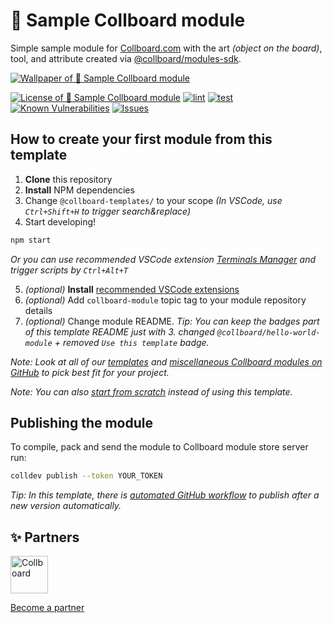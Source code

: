 # 📘 Sample Collboard module

Simple sample module for [Collboard.com](https://collboard.com/) with the art _(object on the board)_, tool, and attribute created via [@collboard/modules-sdk](https://www.npmjs.com/package/@collboard/modules-sdk).



<!--Wallpaper-->
<!--⚠️WARNING: This section was generated by https://github.com/hejny/batch-project-editor/blob/main/src//workflows/315-ai-generated-wallpaper/4-aiGeneratedWallpaperUseInReadme.ts so every manual change will be overwritten.-->
[![Wallpaper of 📘 Sample Collboard module](assets/ai/wallpaper/gallery/8873c70d-636f-421c-ae06-277a41f19d1f-0_0.png)](https://www.midjourney.com/app/jobs/8873c70d-636f-421c-ae06-277a41f19d1f)
<!--/Wallpaper-->

<!--Badges-->
<!--⚠️WARNING: This section was generated by https://github.com/hejny/batch-project-editor/blob/main/src/workflows/800-badges/badges.ts so every manual change will be overwritten.-->


[![License of 📘 Sample Collboard module](https://img.shields.io/github/license/collboard/sample-art-tool-attribute-module.svg?style=flat)](https://github.com/collboard/sample-art-tool-attribute-module/blob/main/LICENSE)
[![lint](https://github.com/collboard/sample-art-tool-attribute-module/actions/workflows/lint.yml/badge.svg)](https://github.com/collboard/sample-art-tool-attribute-module/actions/workflows/lint.yml)
[![test](https://github.com/collboard/sample-art-tool-attribute-module/actions/workflows/test.yml/badge.svg)](https://github.com/collboard/sample-art-tool-attribute-module/actions/workflows/test.yml)
[![Known Vulnerabilities](https://snyk.io/test/github/collboard/sample-art-tool-attribute-module/badge.svg)](https://snyk.io/test/github/collboard/sample-art-tool-attribute-module)
[![Issues](https://img.shields.io/github/issues/collboard/sample-art-tool-attribute-module.svg?style=flat)](https://github.com/collboard/sample-art-tool-attribute-module/issues)
<!--[![Socket](https://socket.dev/api/badge/npm/package/@collboard-templates/sample-art-tool-attribute-module)](https://socket.dev/npm/package/@collboard-templates/sample-art-tool-attribute-module)-->

<!--/Badges-->

## How to create your first module from this template

1. **Clone** this repository
2. **Install** NPM dependencies
3. Change `@collboard-templates/` to your scope _(In VSCode, use `Ctrl+Shift+H` to trigger search&replace)_
4. Start developing!

```bash
npm start
```

_Or you can use recommended VSCode extension [Terminals Manager](https://marketplace.visualstudio.com/items?itemName=fabiospampinato.vscode-terminals) and trigger scripts by `Ctrl+Alt+T`_

5. _(optional)_ **Install** [recommended VSCode extensions](./.vscode/extensions.json)
6. _(optional)_ Add `collboard-module` topic tag to your module repository details
7. _(optional)_ Change module README. _Tip: You can keep the badges part of this template README just with 3. changed `@collboard/hello-world-module` + removed `Use this template` badge._

_Note: Look at all of our [templates](https://github.com/topics/collboard-module-template) and [miscellaneous Collboard modules on GitHub](https://github.com/topics/collboard-module) to pick best fit for your project._

_Note: You can also [start from scratch](https://github.com/collboard/modules-sdk#how-to-develop-your-first-module) instead of using this template._

## Publishing the module

To compile, pack and send the module to Collboard module store server run:

```bash
colldev publish --token YOUR_TOKEN
```

_Tip: In this template, there is [automated GitHub workflow](./.github/workflows/publish.yml) to publish after a new version automatically._










<!--Partners-->
<!--⚠️WARNING: This section was generated by https://github.com/hejny/batch-project-editor/blob/main/src/workflows/820-partners/partners.ts so every manual change will be overwritten.-->

## ✨ Partners


<a href="https://collboard.com/" title="Collboard"><img src="https://collboard.fra1.cdn.digitaloceanspaces.com/assets/18.12.1/logo-small.png#gh-light-mode-only" alt="Collboard" height="60"/></a>


[Become a partner](https://www.pavolhejny.com/contact/)

<!--/Partners-->